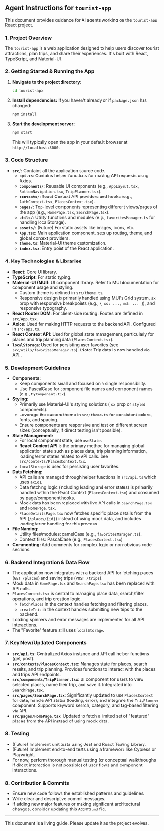 ## Agent Instructions for `tourist-app`

This document provides guidance for AI agents working on the `tourist-app` React project.

### 1. Project Overview

The `tourist-app` is a web application designed to help users discover tourist attractions, plan trips, and share their experiences. It's built with React, TypeScript, and Material-UI.

### 2. Getting Started & Running the App

1.  **Navigate to the project directory:**
    ```bash
    cd tourist-app
    ```
2.  **Install dependencies:** If you haven't already or if `package.json` has changed:
    ```bash
    npm install
    ```
3.  **Start the development server:**
    ```bash
    npm start
    ```
    This will typically open the app in your default browser at `http://localhost:3000`.

### 3. Code Structure

*   **`src/`**: Contains all the application source code.
    *   **`api.ts`**: Contains helper functions for making API requests using Axios.
    *   **`components/`**: Reusable UI components (e.g., `AppLayout.tsx`, `BottomNavigation.tsx`, `TripPlanner.tsx`).
    *   **`contexts/`**: React Context API providers and hooks (e.g., `AuthContext.tsx`, `PlacesContext.tsx`).
    *   **`pages/`**: Top-level components representing different views/pages of the app (e.g., `HomePage.tsx`, `SearchPage.tsx`).
    *   **`utils/`**: Utility functions and modules (e.g., `favoritesManager.ts` for handling localStorage).
    *   **`assets/`**: (Future) For static assets like images, icons, etc.
    *   **`App.tsx`**: Main application component, sets up routing, theme, and global context providers.
    *   **`theme.ts`**: Material-UI theme customization.
    *   **`index.tsx`**: Entry point of the React application.

### 4. Key Technologies & Libraries

*   **React**: Core UI library.
*   **TypeScript**: For static typing.
*   **Material-UI (MUI)**: UI component library. Refer to MUI documentation for component usage and styling.
    *   Custom theme is defined in `src/theme.ts`.
    *   Responsive design is primarily handled using MUI's Grid system, `sx` prop with responsive breakpoints (e.g., `{ xs: ..., md: ... }`), and responsive typography.
*   **React Router DOM**: For client-side routing. Routes are defined in `src/App.tsx`.
*   **Axios**: Used for making HTTP requests to the backend API. Configured in `src/api.ts`.
*   **React Context API**: Used for global state management, particularly for places and trip planning data (`PlacesContext.tsx`).
*   **`localStorage`**: Used for persisting user favorites (see `src/utils/favoritesManager.ts`). (Note: Trip data is now handled via API).

### 5. Development Guidelines

*   **Components:**
    *   Keep components small and focused on a single responsibility.
    *   Use PascalCase for component file names and component names (e.g., `MyComponent.tsx`).
*   **Styling:**
    *   Primarily use Material-UI's styling solutions ( `sx` prop or `styled` components).
    *   Leverage the custom theme in `src/theme.ts` for consistent colors, fonts, and spacing.
    *   Ensure components are responsive and test on different screen sizes (conceptually, if direct testing isn't possible).
*   **State Management:**
    *   For local component state, use `useState`.
    *   **React Context API** is the primary method for managing global application state such as places data, trip planning information, loading/error states related to API calls. See `src/contexts/PlacesContext.tsx`.
    *   `localStorage` is used for persisting user favorites.
*   **Data Fetching:**
    *   API calls are managed through helper functions in `src/api.ts` which uses `axios`.
    *   Data fetching logic (including loading and error states) is primarily handled within the React Context (`PlacesContext.tsx`) and consumed by page/component hooks.
    *   Mock data has been replaced with live API calls in `SearchPage.tsx` and `HomePage.tsx`.
    *   `PlaceDetailsPage.tsx` now fetches specific place details from the API (`/places/{id}`) instead of using mock data, and includes loading/error handling for this process.
*   **File Naming:**
    *   Utility files/modules: camelCase (e.g., `favoritesManager.ts`).
    *   Context files: PascalCase (e.g., `PlacesContext.tsx`).
*   **Commenting:** Add comments for complex logic or non-obvious code sections.

### 6. Backend Integration & Data Flow

*   The application now integrates with a backend API for fetching places (`GET /places`) and saving trips (`POST /trips`).
*   Mock data in `HomePage.tsx` and `SearchPage.tsx` has been replaced with API calls.
*   `PlacesContext.tsx` is central to managing place data, search/filter operations, and trip creation logic.
    *   `fetchPlaces` in the context handles fetching and filtering places.
    *   `createTrip` in the context handles submitting new trips to the backend.
*   Loading spinners and error messages are implemented for all API interactions.
*   The "Favorite" feature still uses `localStorage`.

### 7. Key New/Updated Components

*   **`src/api.ts`**: Centralized Axios instance and API call helper functions (get, post).
*   **`src/contexts/PlacesContext.tsx`**: Manages state for places, search results, and trip planning. Provides functions to interact with the places and trips API endpoints.
*   **`src/components/TripPlanner.tsx`**: UI component for users to view selected places, name their trip, and save it. Integrated into `SearchPage.tsx`.
*   **`src/pages/SearchPage.tsx`**: Significantly updated to use `PlacesContext` for data, handle API states (loading, error), and integrate the `TripPlanner` component. Supports keyword search, category, and tag-based filtering via API.
*   **`src/pages/HomePage.tsx`**: Updated to fetch a limited set of "featured" places from the API instead of using mock data.

### 8. Testing

*   (Future) Implement unit tests using Jest and React Testing Library.
*   (Future) Implement end-to-end tests using a framework like Cypress or Playwright.
*   For now, perform thorough manual testing (or conceptual walkthroughs if direct interaction is not possible) of user flows and component interactions.

### 8. Contribution & Commits

*   Ensure new code follows the established patterns and guidelines.
*   Write clear and descriptive commit messages.
*   If adding new major features or making significant architectural changes, consider updating this `AGENTS.md` file.

---

This document is a living guide. Please update it as the project evolves.
